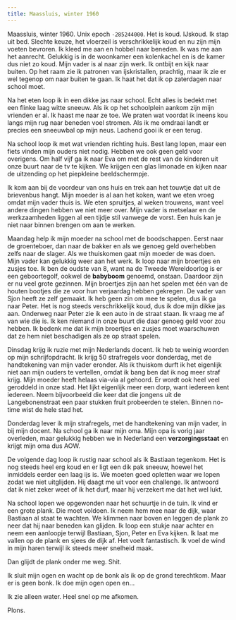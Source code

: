 ```yaml
---
title: Maassluis, winter 1960
---
```


Maassluis, winter 1960. Unix epoch `-285244000`. Het is koud. IJskoud. Ik stap uit bed. Slechte keuze, het vloerzeil is verschrikkelijk koud en nu zijn mijn voeten bevroren. Ik kleed me aan en hobbel naar beneden. Ik was me aan het aanrecht. Gelukkig is in de woonkamer een kolenkachel en is de kamer dus niet zo koud. Mijn vader is al naar zijn werk. Ik ontbijt en kijk naar buiten. Op het raam zie ik patronen van ijskristallen, prachtig, maar ik zie er wel tegenop om naar buiten te gaan. Ik haat het dat ik op zaterdagen naar school moet.

Na het eten loop ik in een dikke jas naar school. Echt alles is bedekt met een flinke laag witte sneeuw. Als ik op het schoolplein aankom zijn mijn vrienden er al. Ik haast me naar ze toe. We praten wat voordat ik ineens kou langs mijn rug naar beneden voel stromen. Als ik me omdraai landt er precies een sneeuwbal op mijn neus. Lachend gooi ik er een terug.

Na school loop ik met wat vrienden richting huis. Best lang lopen, maar een fiets vinden mijn ouders niet nodig. Hebben we ook geen geld voor overigens. Om half vijf ga ik naar Eva om met de rest van de kinderen uit onze buurt naar de tv te kijken. We krijgen een glas limonade en kijken naar de uitzending op het piepkleine beeldschermpje.

Ik kom aan bij de voordeur van ons huis en trek aan het touwtje dat uit de brievenbus hangt. Mijn moeder is al aan het koken, want we eten vroeg omdat mijn vader thuis is. We eten spruitjes, al weken trouwens, want veel andere dingen hebben we niet meer over. Mijn vader is metselaar en de werkzaamheden liggen al een tijdje stil vanwege de vorst. Een huis kan je niet naar binnen brengen om aan te werken.

Maandag help ik mijn moeder na school met de boodschappen. Eerst naar de groenteboer, dan naar de bakker en als we genoeg geld overhebben zelfs naar de slager. Als we thuiskomen gaat mijn moeder de was doen. Mijn vader kan gelukkig weer aan het werk. Ik loop naar mijn broertjes en zusjes toe. Ik ben de oudste van 8, want na de Tweede Wereldoorlog is er een geboortegolf, ookwel de **babyboom** genoemd, onstaan. Daardoor zijn er nu veel grote gezinnen. Mijn broertjes zijn aan het spelen met één van de houten bootjes die ze voor hun verjaardag hebben gekregen. De vader van Sjon heeft ze zelf gemaakt. Ik heb geen zin om mee te spelen, dus ik ga naar Peter. Het is nog steeds verschrikkelijk koud, dus ik doe mijn dikke jas aan. Onderweg naar Peter zie ik een auto in de straat staan. Ik vraag me af van wie die is. Ik ken niemand in onze buurt die daar genoeg geld voor zou hebben. Ik bedenk me dat ik mijn broertjes en zusjes moet waarschuwen dat ze hem niet beschadigen als ze op straat spelen.

Dinsdag krijg ik ruzie met mijn Nederlands docent. Ik heb te weinig woorden op mijn schrijfopdracht. Ik krijg 50 strafregels voor donderdag, met de handtekening van mijn vader eronder. Als ik thuiskom durft ik het eigenlijk niet aan mijn ouders te vertellen, omdat ik bang ben dat ik nog meer straf krijg. Mijn moeder heeft helaas via-via al gehoord. Er wordt ook heel veel geroddeld in onze stad. Het lijkt eigenlijk meer een dorp, want iedereen kent iedereen. Neem bijvoorbeeld die keer dat die jongens uit de Langebonenstraat een paar stukken fruit probeerden te stelen. Binnen no-time wist de hele stad het.

Donderdag lever ik mijn strafregels, met de handtekening van mijn vader, in bij mijn docent. Na school ga ik naar mijn oma. Mijn opa is vorig jaar overleden, maar gelukkig hebben we in Nederland een **verzorgingsstaat** en krijgt mijn oma dus AOW.

De volgende dag loop ik rustig naar school als ik Bastiaan tegenkom. Het is nog steeds heel erg koud en er ligt een dik pak sneeuw, hoewel het inmiddels eerder een laag ijs is. We moeten goed opletten waar we lopen zodat we niet uitglijden. Hij daagt me uit voor een challenge. Ik antwoord dat ik niet zeker weet of ik het durf, maar hij verzekert me dat het wel lukt.

Na school lopen we opgewonden naar het schuurtje in de tuin. Ik vind er een grote plank. Die moet voldoen. Ik neem hem mee naar de dijk, waar Bastiaan al staat te wachten. We klimmen naar boven en leggen de plank zo neer dat hij naar beneden kan glijden. Ik loop een stukje naar achter en neem een aanloopje terwijl Bastiaan, Sjon, Peter en Eva kijken. Ik laat me vallen op de plank en sjees de dijk af. Het voelt fantastisch. Ik voel de wind in mijn haren terwijl ik steeds meer snelheid maak.

Dan glijdt de plank onder me weg. Shit.

Ik sluit mijn ogen en wacht op de bonk als ik op de grond terechtkom. Maar er is geen bonk. Ik doe mijn ogen open en...

Ik zie alleen water. Heel snel op me afkomen.

Plons.
